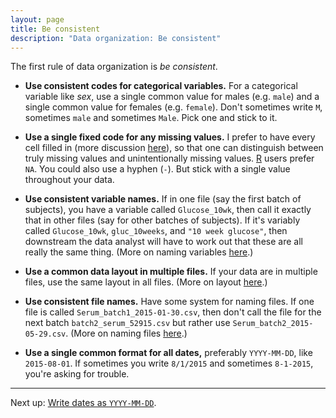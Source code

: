 ```yaml
---
layout: page
title: Be consistent
description: "Data organization: Be consistent"
---
```


The first rule of data organization is *be consistent*.

- **Use consistent codes for categorical variables.** For a
    categorical variable like *sex*, use a single common value for males
    (e.g. `male`) and a single common value for females
    (e.g. `female`). Don't sometimes write `M`, sometimes `male` and
    sometimes `Male`. Pick one and stick to it.

- **Use a single fixed code for any missing values.** I prefer to have
    every cell filled in (more discussion
    [here](no_empty_cells.html)), so that one can distinguish between
    truly missing values and unintentionally missing
    values. [R](http://www.r-project.org) users prefer `NA`. You could
    also use a hyphen (`-`). But stick with a single value throughout
    your data.

- **Use consistent variable names.** If in one file (say the first
    batch of subjects), you have a variable called `Glucose_10wk`,
    then call it exactly that in other files (say for other batches of
    subjects). If it's variably called `Glucose_10wk`, `gluc_10weeks`,
    and `"10 week glucose"`, then downstream the data analyst will
    have to work out that these are all really the same thing. (More
    on naming variables [here](names.html).)

- **Use a common data layout in multiple files.** If your data are in
    multiple files, use the same layout in all files. (More on layout [here](layout.html).)

- **Use consistent file names.** Have some system for naming files. If
    one file is called `Serum_batch1_2015-01-30.csv`, then don't call
    the file for the next batch `batch2_serum_52915.csv` but rather
    use `Serum_batch2_2015-05-29.csv`. (More on naming files
    [here](names.html).)

- **Use a single common format for all dates,** preferably
    `YYYY-MM-DD`, like `2015-08-01`. If sometimes you write `8/1/2015`
    and sometimes `8-1-2015`, you're asking for trouble.

---

Next up: [Write dates as `YYYY-MM-DD`](dates.html).
